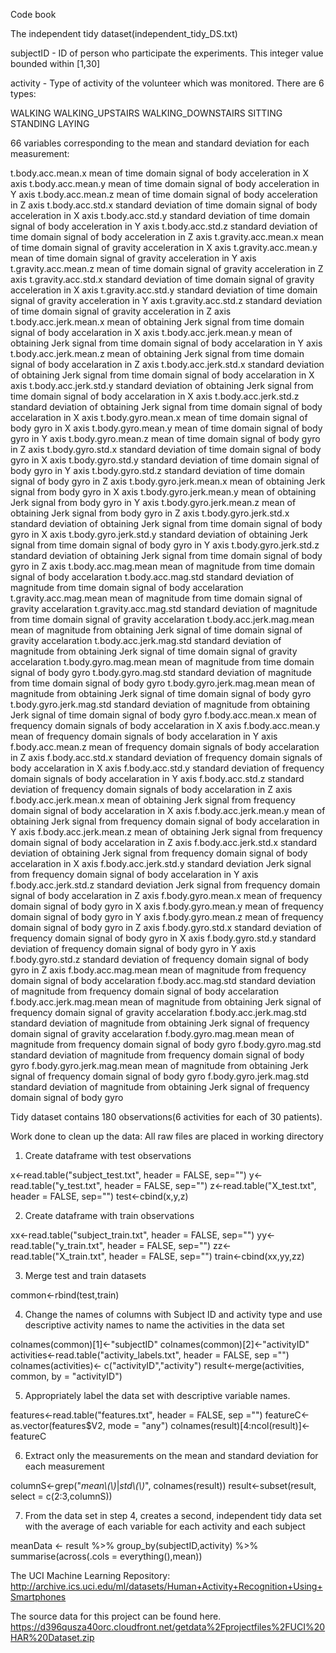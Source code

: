 Code book

The independent tidy dataset(independent_tidy_DS.txt) 

subjectID - ID of person who participate the experiments. This integer value bounded within [1,30]

activity - Type of activity of the volunteer which was monitored. There are 6 types:

WALKING
WALKING_UPSTAIRS
WALKING_DOWNSTAIRS
SITTING
STANDING
LAYING


66 variables corresponding to the mean and standard deviation for each measurement:

t.body.acc.mean.x mean of time domain signal of body acceleration in X axis
t.body.acc.mean.y mean of time domain signal of body acceleration in Y axis
t.body.acc.mean.z mean of time domain signal of body acceleration in Z axis
t.body.acc.std.x standard deviation of time domain signal of body acceleration in X axis
t.body.acc.std.y standard deviation of time domain signal of body acceleration in Y axis
t.body.acc.std.z standard deviation of time domain signal of body acceleration in Z axis
t.gravity.acc.mean.x mean of time domain signal of gravity acceleration in X axis
t.gravity.acc.mean.y mean of time domain signal of gravity acceleration in Y axis
t.gravity.acc.mean.z mean of time domain signal of gravity acceleration in Z axis
t.gravity.acc.std.x standard deviation of time domain signal of gravity acceleration in X axis
t.gravity.acc.std.y standard deviation of time domain signal of gravity acceleration in Y axis
t.gravity.acc.std.z standard deviation of time domain signal of gravity acceleration in Z axis
t.body.acc.jerk.mean.x mean of obtaining Jerk signal from time domain signal of body accelaration in X axis
t.body.acc.jerk.mean.y mean of obtaining Jerk signal from time domain signal of body accelaration in Y axis
t.body.acc.jerk.mean.z mean of obtaining Jerk signal from time domain signal of body accelaration in Z axis
t.body.acc.jerk.std.x standard deviation of obtaining Jerk signal from time domain signal of body accelaration in X axis
t.body.acc.jerk.std.y standard deviation of obtaining Jerk signal from time domain signal of body accelaration in X axis
t.body.acc.jerk.std.z standard deviation of obtaining Jerk signal from time domain signal of body accelaration in X axis
t.body.gyro.mean.x mean of time domain signal of body gyro in X axis
t.body.gyro.mean.y mean of time domain signal of body gyro in Y axis
t.body.gyro.mean.z mean of time domain signal of body gyro in Z axis
t.body.gyro.std.x standard deviation of time domain signal of body gyro in X axis
t.body.gyro.std.y standard deviation of time domain signal of body gyro in Y axis
t.body.gyro.std.z standard deviation of time domain signal of body gyro in Z axis
t.body.gyro.jerk.mean.x mean of obtaining Jerk signal from body gyro in X axis
t.body.gyro.jerk.mean.y mean of obtaining Jerk signal from body gyro in Y axis
t.body.gyro.jerk.mean.z mean of obtaining Jerk signal from body gyro in Z axis
t.body.gyro.jerk.std.x standard deviation of obtaining Jerk signal from time domain signal of body gyro in X axis
t.body.gyro.jerk.std.y standard deviation of obtaining Jerk signal from time domain signal of body gyro in Y axis
t.body.gyro.jerk.std.z standard deviation of obtaining Jerk signal from time domain signal of body gyro in Z axis
t.body.acc.mag.mean mean of magnitude from time domain signal of body accelaration
t.body.acc.mag.std standard deviation of magnitude from time domain signal of body accelaration
t.gravity.acc.mag.mean mean of magnitude from time domain signal of gravity accelaration
t.gravity.acc.mag.std standard deviation of magnitude from time domain signal of gravity accelaration
t.body.acc.jerk.mag.mean mean of magnitude from obtaining Jerk signal of time domain signal of gravity accelaration
t.body.acc.jerk.mag.std standard deviation of magnitude from obtaining Jerk signal of time domain signal of gravity accelaration
t.body.gyro.mag.mean mean of magnitude from time domain signal of body gyro
t.body.gyro.mag.std standard deviation of magnitude from time domain signal of body gyro
t.body.gyro.jerk.mag.mean mean of magnitude from obtaining Jerk signal of time domain signal of body gyro
t.body.gyro.jerk.mag.std standard deviation of magnitude from obtaining Jerk signal of time domain signal of body gyro
f.body.acc.mean.x mean of frequency domain signals of body accelaration in X axis
f.body.acc.mean.y mean of frequency domain signals of body accelaration in Y axis
f.body.acc.mean.z mean of frequency domain signals of body accelaration in Z axis
f.body.acc.std.x standard deviation of frequency domain signals of body accelaration in X axis
f.body.acc.std.y standard deviation of frequency domain signals of body accelaration in Y axis
f.body.acc.std.z standard deviation of frequency domain signals of body accelaration in Z axis
f.body.acc.jerk.mean.x mean of obtaining Jerk signal from frequency domain signal of body accelaration in X axis
f.body.acc.jerk.mean.y mean of obtaining Jerk signal from frequency domain signal of body accelaration in Y axis
f.body.acc.jerk.mean.z mean of obtaining Jerk signal from frequency domain signal of body accelaration in Z axis
f.body.acc.jerk.std.x standard deviation of obtaining Jerk signal from frequency domain signal of body accelaration in X axis
f.body.acc.jerk.std.y standard deviation Jerk signal from frequency domain signal of body accelaration in Y axis
f.body.acc.jerk.std.z standard deviation Jerk signal from frequency domain signal of body accelaration in Z axis
f.body.gyro.mean.x mean of frequency domain signal of body gyro in X axis
f.body.gyro.mean.y mean of frequency domain signal of body gyro in Y axis
f.body.gyro.mean.z mean of frequency domain signal of body gyro in Z axis
f.body.gyro.std.x standard deviation of frequency domain signal of body gyro in X axis
f.body.gyro.std.y standard deviation of frequency domain signal of body gyro in Y axis
f.body.gyro.std.z standard deviation of frequency domain signal of body gyro in Z axis
f.body.acc.mag.mean mean of magnitude from frequency domain signal of body accelaration
f.body.acc.mag.std standard deviation of magnitude from frequency domain signal of body accelaration
f.body.acc.jerk.mag.mean mean of magnitude from obtaining Jerk signal of frequency domain signal of gravity accelaration
f.body.acc.jerk.mag.std standard deviation of magnitude from obtaining Jerk signal of frequency domain signal of gravity accelaration
f.body.gyro.mag.mean mean of magnitude from frequency domain signal of body gyro
f.body.gyro.mag.std standard deviation of magnitude from frequency domain signal of body gyro
f.body.gyro.jerk.mag.mean mean of magnitude from obtaining Jerk signal of frequency domain signal of body gyro
f.body.gyro.jerk.mag.std standard deviation of magnitude from obtaining Jerk signal of frequency domain signal of body gyro

Tidy dataset contains 180 observations(6 activities for each of 30 patients).

Work done to clean up the data:
All raw files are placed in working directory

1. Create dataframe with test observations 
  
  x<-read.table("subject_test.txt", header = FALSE, sep="")
  y<-read.table("y_test.txt", header = FALSE, sep="")
  z<-read.table("X_test.txt", header = FALSE, sep="")
  test<-cbind(x,y,z)
  
2. Create dataframe with train observations
  
  xx<-read.table("subject_train.txt", header = FALSE, sep="")
  yy<-read.table("y_train.txt", header = FALSE, sep="")
  zz<-read.table("X_train.txt", header = FALSE, sep="")
  train<-cbind(xx,yy,zz)

3. Merge test and train datasets
  
  common<-rbind(test,train)
  
4. Change the names of columns with Subject ID and activity type and use 
  descriptive activity names to name the activities in the data set
  
  colnames(common)[1]<-"subjectID"
  colnames(common)[2]<-"activityID"
  activities<-read.table("activity_labels.txt", header = FALSE, sep ="")
  colnames(activities)<- c("activityID","activity")
  result<-merge(activities, common, by = "activityID")
  
5. Appropriately label the data set with descriptive variable names.
  
  features<-read.table("features.txt", header = FALSE, sep ="")
  featureC<-as.vector(features$V2, mode = "any")
  colnames(result)[4:ncol(result)]<-featureC
  
6. Extract only the measurements on the mean and standard deviation for each 
measurement

columnS<-grep("*mean\\(\\)*|*std\\(\\)*", colnames(result))
result<-subset(result, select = c(2:3,columnS))

7. From the data set in step 4, creates a second, independent tidy data set with
the average of each variable for each activity and each subject

  meanData <- result %>%
     group_by(subjectID,activity) %>%
     summarise(across(.cols = everything(),mean))
     
     
The UCI Machine Learning Repository: http://archive.ics.uci.edu/ml/datasets/Human+Activity+Recognition+Using+Smartphones

The source data for this project can be found here. https://d396qusza40orc.cloudfront.net/getdata%2Fprojectfiles%2FUCI%20HAR%20Dataset.zip
